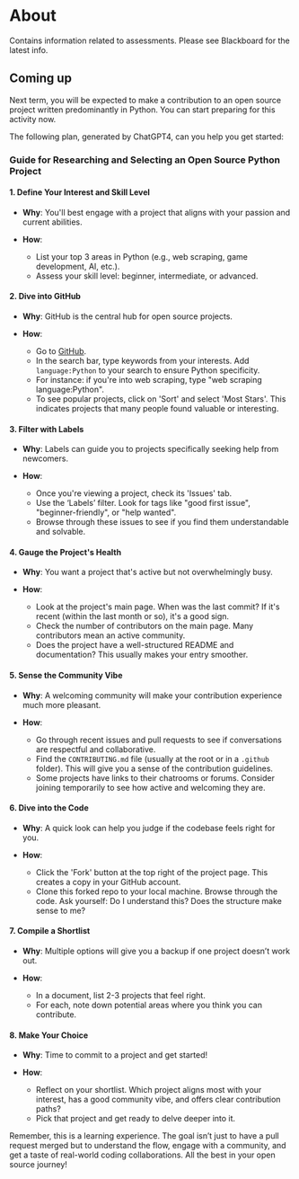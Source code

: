 # About

Contains information related to assessments. Please see Blackboard for the latest info.

## Coming up 

Next term, you will be expected to make a contribution to an open source project written predominantly in Python. You can start preparing for this activity now.

The following plan, generated by ChatGPT4, can you help you get started:

### Guide for Researching and Selecting an Open Source Python Project

#### 1. Define Your Interest and Skill Level
- **Why**: You'll best engage with a project that aligns with your passion and current abilities.
  
- **How**:
  - List your top 3 areas in Python (e.g., web scraping, game development, AI, etc.).
  - Assess your skill level: beginner, intermediate, or advanced.

#### **2. Dive into GitHub**
- **Why**: GitHub is the central hub for open source projects.
  
- **How**:
  - Go to [GitHub](https://github.com/).
  - In the search bar, type keywords from your interests. Add `language:Python` to your search to ensure Python specificity.
  - For instance: if you're into web scraping, type "web scraping language:Python".
  - To see popular projects, click on 'Sort' and select 'Most Stars'. This indicates projects that many people found valuable or interesting.
  
#### 3. Filter with Labels
- **Why**: Labels can guide you to projects specifically seeking help from newcomers.
  
- **How**:
  - Once you're viewing a project, check its 'Issues' tab.
  - Use the ‘Labels’ filter. Look for tags like "good first issue", "beginner-friendly", or "help wanted".
  - Browse through these issues to see if you find them understandable and solvable.

#### 4. Gauge the Project's Health
- **Why**: You want a project that's active but not overwhelmingly busy.
  
- **How**:
  - Look at the project's main page. When was the last commit? If it's recent (within the last month or so), it's a good sign.
  - Check the number of contributors on the main page. Many contributors mean an active community.
  - Does the project have a well-structured README and documentation? This usually makes your entry smoother.

#### 5. Sense the Community Vibe
- **Why**: A welcoming community will make your contribution experience much more pleasant.
  
- **How**:
  - Go through recent issues and pull requests to see if conversations are respectful and collaborative.
  - Find the `CONTRIBUTING.md` file (usually at the root or in a `.github` folder). This will give you a sense of the contribution guidelines.
  - Some projects have links to their chatrooms or forums. Consider joining temporarily to see how active and welcoming they are.

#### 6. Dive into the Code
- **Why**: A quick look can help you judge if the codebase feels right for you.
  
- **How**:
  - Click the 'Fork' button at the top right of the project page. This creates a copy in your GitHub account.
  - Clone this forked repo to your local machine. Browse through the code. Ask yourself: Do I understand this? Does the structure make sense to me?

#### 7. Compile a Shortlist
- **Why**: Multiple options will give you a backup if one project doesn’t work out.
  
- **How**:
  - In a document, list 2-3 projects that feel right.
  - For each, note down potential areas where you think you can contribute.

#### 8. Make Your Choice
- **Why**: Time to commit to a project and get started!
  
- **How**:
  - Reflect on your shortlist. Which project aligns most with your interest, has a good community vibe, and offers clear contribution paths?
  - Pick that project and get ready to delve deeper into it.

Remember, this is a learning experience. The goal isn’t just to have a pull request merged but to understand the flow, engage with a community, and get a taste of real-world coding collaborations. All the best in your open source journey!
